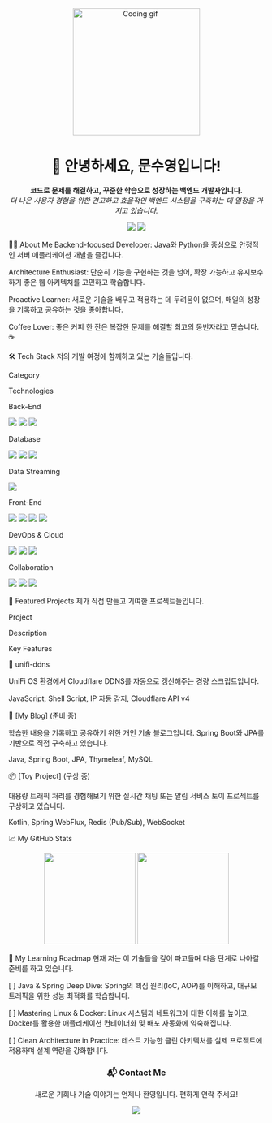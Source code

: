 <div align="center">
<img src="https://media.giphy.com/media/L8K62iTDkzGX6/giphy.gif" width="250" alt="Coding gif">
<h1 align="center">👋 안녕하세요, 문수영입니다!</h1>
<p align="center">
<strong>코드로 문제를 해결하고, 꾸준한 학습으로 성장하는 백엔드 개발자입니다.</strong>
<br />
<em>더 나은 사용자 경험을 위한 견고하고 효율적인 백엔드 시스템을 구축하는 데 열정을 가지고 있습니다.</em>
</p>

<p align="center">
<a href="mailto:worldw@naver.com"><img src="https://img.shields.io/badge/Email-worldw@naver.com-D14836?style=for-the-badge&logo=gmail&logoColor=white"/></a>
<a href="https://github.com/symoon521"><img src="https://img.shields.io/badge/GitHub-Profile-181717?style=for-the-badge&logo=github&logoColor=white"/></a>
</p>
</div>

👨‍💻 About Me
Backend-focused Developer: Java와 Python을 중심으로 안정적인 서버 애플리케이션 개발을 즐깁니다.

Architecture Enthusiast: 단순히 기능을 구현하는 것을 넘어, 확장 가능하고 유지보수하기 좋은 웹 아키텍처를 고민하고 학습합니다.

Proactive Learner: 새로운 기술을 배우고 적용하는 데 두려움이 없으며, 매일의 성장을 기록하고 공유하는 것을 좋아합니다.

Coffee Lover: 좋은 커피 한 잔은 복잡한 문제를 해결할 최고의 동반자라고 믿습니다. ☕

🛠️ Tech Stack
저의 개발 여정에 함께하고 있는 기술들입니다.

Category

Technologies

Back-End

<img src="https://img.shields.io/badge/Java-%23ED8B00.svg?style=for-the-badge&logo=openjdk&logoColor=white"> <img src="https://img.shields.io/badge/Python-%2314354C.svg?style=for-the-badge&logo=python&logoColor=white"> <img src="https://img.shields.io/badge/FastAPI-%2300C7B7.svg?style=for-the-badge&logo=fastapi&logoColor=white">

Database

<img src="https://img.shields.io/badge/MySQL-4479A1?style=for-the-badge&logo=mysql&logoColor=white"> <img src="https://img.shields.io/badge/SQLite-003B57?style=for-the-badge&logo=sqlite&logoColor=white"> <img src="https://img.shields.io/badge/Redis-DC382D?style=for-the-badge&logo=redis&logoColor=white">

Data Streaming

<img src="https://img.shields.io/badge/Apache%20Kafka-231F20?style=for-the-badge&logo=apache-kafka&logoColor=white">

Front-End

<img src="https://img.shields.io/badge/HTML5-E34F26?style=for-the-badge&logo=html5&logoColor=white"> <img src="https://img.shields.io/badge/CSS3-1572B6?style=for-the-badge&logo=css3&logoColor=white"> <img src="https://img.shields.io/badge/JavaScript-F7DF1E?style=for-the-badge&logo=javascript&logoColor=black"> <img src="https://img.shields.io/badge/Bootstrap-7952B3?style=for-the-badge&logo=bootstrap&logoColor=white">

DevOps & Cloud

<img src="https://img.shields.io/badge/AWS-232F3E?style=for-the-badge&logo=amazon-aws&logoColor=white"> <img src="https://img.shields.io/badge/Linux-FCC624?style=for-the-badge&logo=linux&logoColor=black"> <img src="https://img.shields.io/badge/GitHub%20Actions-2088FF?style=for-the-badge&logo=github-actions&logoColor=white">

Collaboration

<img src="https://img.shields.io/badge/Git-F05032?style=for-the-badge&logo=git&logoColor=white"> <img src="https://img.shields.io/badge/GitHub-181717?style=for-the-badge&logo=github&logoColor=white"> <img src="https://img.shields.io/badge/Jira-0052CC?style=for-the-badge&logo=jira&logoColor=white">

🚀 Featured Projects
제가 직접 만들고 기여한 프로젝트들입니다.

Project

Description

Key Features

🔧 unifi-ddns

UniFi OS 환경에서 Cloudflare DDNS를 자동으로 갱신해주는 경량 스크립트입니다.

JavaScript, Shell Script, IP 자동 감지, Cloudflare API v4

🌱 [My Blog] (준비 중)

학습한 내용을 기록하고 공유하기 위한 개인 기술 블로그입니다. Spring Boot와 JPA를 기반으로 직접 구축하고 있습니다.

Java, Spring Boot, JPA, Thymeleaf, MySQL

📦 [Toy Project] (구상 중)

대용량 트래픽 처리를 경험해보기 위한 실시간 채팅 또는 알림 서비스 토이 프로젝트를 구상하고 있습니다.

Kotlin, Spring WebFlux, Redis (Pub/Sub), WebSocket

📈 My GitHub Stats
<div align="center">
<img height="180em" src="https://github-readme-stats.vercel.app/api?username=symoon521&show_icons=true&theme=tokyonight&include_all_commits=true&count_private=true"/>
<img height="180em" src="https://github-readme-stats.vercel.app/api/top-langs/?username=symoon521&layout=compact&langs_count=8&theme=tokyonight"/>
</div>

🌱 My Learning Roadmap
현재 저는 이 기술들을 깊이 파고들며 다음 단계로 나아갈 준비를 하고 있습니다.

[ ] Java & Spring Deep Dive: Spring의 핵심 원리(IoC, AOP)를 이해하고, 대규모 트래픽을 위한 성능 최적화를 학습합니다.

[ ] Mastering Linux & Docker: Linux 시스템과 네트워크에 대한 이해를 높이고, Docker를 활용한 애플리케이션 컨테이너화 및 배포 자동화에 익숙해집니다.

[ ] Clean Architecture in Practice: 테스트 가능한 클린 아키텍처를 실제 프로젝트에 적용하며 설계 역량을 강화합니다.

<div align="center">
<h3>📬 Contact Me</h3>
<p>새로운 기회나 기술 이야기는 언제나 환영입니다. 편하게 연락 주세요!</p>
<a href="mailto:worldw@naver.com">
<img src="https://img.shields.io/badge/Let's_Talk-D14836?style=for-the-badge&logo=gmail&logoColor=white">
</a>
</div>
